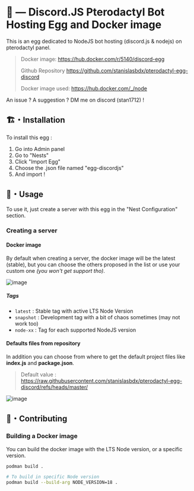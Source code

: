 # 🤖 — Discord.JS Pterodactyl Bot Hosting Egg and Docker image

This is an egg dedicated to NodeJS bot hosting (discord.js & nodejs) on pterodactyl panel.

> Docker image: <https://hub.docker.com/r/5140/discord-egg>
>
> Github Repository <https://github.com/stanislasbdx/pterodactyl-egg-discord⁠>
> 
> Docker image used: <https://hub.docker.com/_/node>

An issue ? A suggestion ? DM me on discord (stan1712) !

## 🏗️・Installation

To install this egg :

1. Go into Admin panel
2. Go to "Nests"
3. Click "Import Egg"
4. Choose the .json file named "egg-discordjs"
5. And import !

## 🌌・Usage

To use it, just create a server with this egg in the "Nest Configuration" section.

### Creating a server

#### Docker image

By default when creating a server, the docker image will be the latest (stable), but you can choose the others proposed in the list or use your custom one *(you won't get support tho)*.

![image](https://github.com/user-attachments/assets/153a0391-91b2-436f-bc7e-66b7ac070727)

##### Tags

- `latest` : Stable tag with active LTS Node Version
- `snapshot` : Development tag with a bit of chaos sometimes (may not work too)
- `node-xx` : Tag for each supported NodeJS version

#### Defaults files from repository

In addition you can choose from where to get the default project files like **index.js** and **package.json**.
> Default value : https://raw.githubusercontent.com/stanislasbdx/pterodactyl-egg-discord/refs/heads/master/

![image](https://github.com/user-attachments/assets/05efea31-dbb9-4d94-82da-12a6dc8b5366)

## 🤝・Contributing

### Building a Docker image

You can build the docker image with the LTS Node version, or a specific version.

```bash
podman build .

# To build in specific Node version
podman build --build-arg NODE_VERSION=18 .
```
